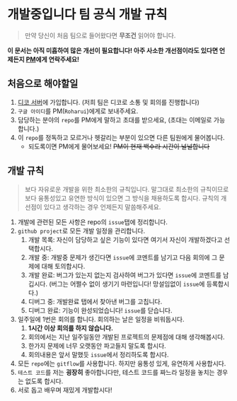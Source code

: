 # 개발중입니다 팀 공식 개발 규칙

> 만약 당신이 처음 팀으로 들어왔다면 **무조건** 읽어야 합니다.

**이 문서는 아직 미흡하여 많은 개선이 필요합니다! 아주 사소한 개선점이라도 있다면 언제든지 [PM](https://github.com/Roharui)에게 연락주세요!**

## 처음으로 해야할일

1. [디코 서버](https://discord.gg/J6EzpzFMcM)에 가입합니다. (저희 팀은 디코로 소통 및 회의를 진행합니다)
2. `구글 아이디`를 PM(`Roharui`)에게로 보내주세요.
3. 담당하는 분야의 `repo`를 PM에게 말하고 초대를 받으세요, (초대는 이메일로 가능합니다.)
4. 이 `repo`를 정독하고 모르거나 헷갈리는 부분이 있으면 다른 팀원에게 물어봅니다.
    - 되도록이면 PM에게 물어보세요! ~~PM이 현재 백수라 시간이 널널합니다~~

## 개발 규칙

> 보다 자유로운 개발을 위한 최소한의 규칙입니다. 말그대로 최소한의 규칙이므로 보다 융통성있고 유연한 방식이 있으면 그 방식을 채용하도록 합시다. 규칙의 개선점이 있다고 생각하는 경우 언제든지 말씀해주세요.

1. 개발에 관련된 모든 사항은 repo의 `issue`탭에 정리합니다.
2. `github project`로 모든 개발 일정을 관리합니다.
    1. 개발 목록: 자신이 담당하고 싶은 기능이 있다면 여기서 자신이 개발하겠다고 선택합시다.
    2. 개발 중: 개발중 문제가 생긴다면 `issue`에 코멘트를 남기고 다음 회의에 그 문제에 대해 토의합시다.
    3. 개발 완료: 버그가 있는지 없는지 검사하여 버그가 있다면 `issue`에 코멘트를 남깁시다. (버그는 어쩔수 없이 생기기 마련입니다! 망설임없이 `issue`에 등록합시다.)
    4. 디버그 중: 개발완료 탭에서 찾아낸 버그를 고칩니다.
    5. 디버그 완료: 기능이 완성되었습니다! `issue`를 닫습니다.
3. 일주일에 1번은 회의를 합니다. 회의하는 날은 일정을 비워둡시다.
    1. **1시간 이상 회의를 하지 않습니다.**
    2. 회의에서는 지난 일주일동안 개발된 프로젝트의 문제점에 대해 생각해봅시다.
    3. 한가지 문제에 너무 오랫동안 파고들지 말도록 합시다.
    4. 회의내용은 앞서 말했듯 `issue`에서 정리하도록 합시다.
4. 모든 `repo`에는 `gitflow`를 사용합니다. 하지만 융통성 있게, 유연하게 사용합시다.
5. `테스트 코드`를 저는 **굉장히** 좋아합니다만, 테스트 코드를 짜느라 일정을 놓치는 경우는 없도록 합시다.
6. 서로 돕고 배우며 재밌게 개발합시다!